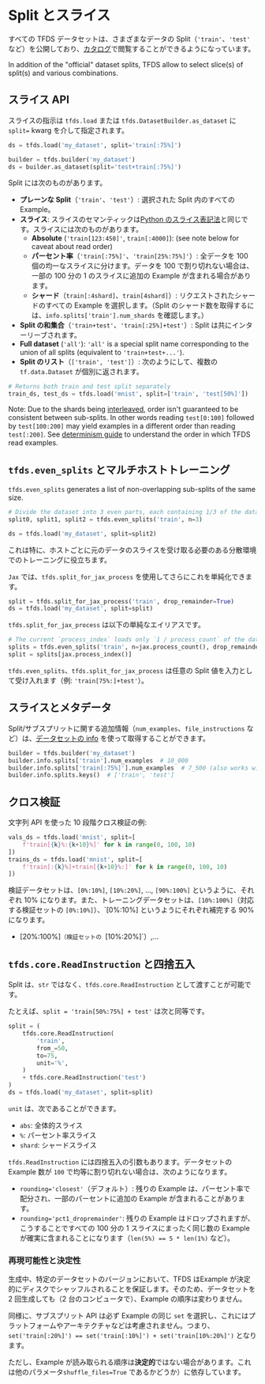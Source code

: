 # Split とスライス

すべての TFDS データセットは、さまざまなデータの Split（`'train'`、`'test'` など）を公開しており、[カタログ](https://www.tensorflow.org/datasets/catalog/overview)で閲覧することができるようになっています。

In addition of the "official" dataset splits, TFDS allow to select slice(s) of split(s) and various combinations.

## スライス API

スライスの指示は `tfds.load` または `tfds.DatasetBuilder.as_dataset` に `split=` kwarg を介して指定されます。

```python
ds = tfds.load('my_dataset', split='train[:75%]')
```

```python
builder = tfds.builder('my_dataset')
ds = builder.as_dataset(split='test+train[:75%]')
```

Split には次のものがあります。

- **プレーンな Split**（`'train'`、`'test'`）: 選択された Split 内のすべての Example。
- **スライス**: スライスのセマンティックは[Python のスライス表記法](https://docs.python.org/3/library/stdtypes.html#common-sequence-operations)と同じです。スライスには次のものがあります。
    - **Absolute** (`'train[123:450]'`, `train[:4000]`): (see note below for caveat about read order)
    - **パーセント率**（`'train[:75%]'`、`'train[25%:75%]'`）: 全データを 100 個の均一なスライスに分けます。データを 100 で割り切れない場合は、一部の 100 分の 1 のスライスに追加の Example が含まれる場合があります。
    - **シャード**（`train[:4shard]`、`train[4shard]`）: リクエストされたシャードのすべての Example を選択します。（Split のシャード数を取得するには、`info.splits['train'].num_shards` を確認します。）
- **Split の和集合**（`'train+test'`、`'train[:25%]+test'`）: Split は共にインターリーブされます。
- **Full dataset** (`'all'`): `'all'` is a special split name corresponding to the union of all splits (equivalent to `'train+test+...'`).
- **Split のリスト**（`['train', 'test']`）: 次のようにして、複数の `tf.data.Dataset` が個別に返されます。

```python
# Returns both train and test split separately
train_ds, test_ds = tfds.load('mnist', split=['train', 'test[50%]'])
```

Note: Due to the shards being [interleaved](https://www.tensorflow.org/api_docs/python/tf/data/Dataset?version=nightly#interleave), order isn't guaranteed to be consistent between sub-splits. In other words reading `test[0:100]` followed by `test[100:200]` may yield examples in a different order than reading `test[:200]`. See [determinism guide](https://www.tensorflow.org/datasets/determinism#determinism_when_reading) to understand the order in which TFDS read examples.

## `tfds.even_splits` とマルチホストトレーニング

`tfds.even_splits` generates a list of non-overlapping sub-splits of the same size.

```python
# Divide the dataset into 3 even parts, each containing 1/3 of the data
split0, split1, split2 = tfds.even_splits('train', n=3)

ds = tfds.load('my_dataset', split=split2)
```

これは特に、ホストごとに元のデータのスライスを受け取る必要のある分散環境でのトレーニングに役立ちます。

`Jax` では、`tfds.split_for_jax_process` を使用してさらにこれを単純化できます。

```python
split = tfds.split_for_jax_process('train', drop_remainder=True)
ds = tfds.load('my_dataset', split=split)
```

`tfds.split_for_jax_process` は以下の単純なエイリアスです。

```python
# The current `process_index` loads only `1 / process_count` of the data.
splits = tfds.even_splits('train', n=jax.process_count(), drop_remainder=True)
split = splits[jax.process_index()]
```

`tfds.even_splits`、`tfds.split_for_jax_process` は任意の Split 値を入力として受け入れます（例: `'train[75%:]+test'`）。

## スライスとメタデータ

Split/サブスプリットに関する追加情報（`num_examples`、`file_instructions` など）は、[データセットの info](https://www.tensorflow.org/datasets/overview#access_the_dataset_metadata) を使って取得することができます。

```python
builder = tfds.builder('my_dataset')
builder.info.splits['train'].num_examples  # 10_000
builder.info.splits['train[:75%]'].num_examples  # 7_500 (also works with slices)
builder.info.splits.keys()  # ['train', 'test']
```

## クロス検証

文字列 API を使った 10 段階クロス検証の例:

```python
vals_ds = tfds.load('mnist', split=[
    f'train[{k}%:{k+10}%]' for k in range(0, 100, 10)
])
trains_ds = tfds.load('mnist', split=[
    f'train[:{k}%]+train[{k+10}%:]' for k in range(0, 100, 10)
])
```

検証データセットは、`[0%:10%]`, `[10%:20%]`, ..., `[90%:100%]` というように、それぞれ 10% になります。また、トレーニングデータセットは、`[10%:100%]`（対応する検証セットの `[0%:10%]`）、`[0%:10%] というようにそれぞれ補完する 90% になります。

- [20%:100%]`（検証セットの `[10%:20%]`）,...

## `tfds.core.ReadInstruction` と四捨五入

Split は、`str` ではなく、`tfds.core.ReadInstruction` として渡すことが可能です。

たとえば、`split = 'train[50%:75%] + test'` は次と同等です。

```python
split = (
    tfds.core.ReadInstruction(
        'train',
        from_=50,
        to=75,
        unit='%',
    )
    + tfds.core.ReadInstruction('test')
)
ds = tfds.load('my_dataset', split=split)
```

`unit` は、次であることができます。

- `abs`: 全体的スライス
- `%`: パーセント率スライス
- `shard`: シャードスライス

`tfds.ReadInstruction` には四捨五入の引数もあります。データセットの Example 数が `100` で均等に割り切れない場合は、次のようになります。

- `rounding='closest'`（デフォルト）: 残りの Example は、パーセント率で配分され、一部のパーセントに追加の Example が含まれることがあります。
- `rounding='pct1_dropremainder'`: 残りの Example はドロップされますが、こうすることですべての 100 分の 1 スライスにまったく同じ数の Example が確実に含まれることになります（`len(5%) == 5 * len(1%)` など）。

### 再現可能性と決定性

生成中、特定のデータセットのバージョンにおいて、TFDS はExample が決定的にディスクでシャッフルされることを保証します。そのため、データセットを 2 回生成しても（2 台のコンピュータで）、Example の順序は変わりません。

同様に、サブスプリット API は必ず Example の同じ `set` を選択し、これにはプラットフォームやアーキテクチャなどは考慮されません。つまり、`set('train[:20%]') == set('train[:10%]') + set('train[10%:20%]')` となります。

ただし、Example が読み取られる順序は**決定的**ではない場合があります。これは他のパラメータ`shuffle_files=True` であるかどうか）に依存しています。
